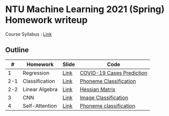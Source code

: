 # NTU Machine Learning 2021 (Spring) Homework writeup
Course Syllabus : [Link](https://speech.ee.ntu.edu.tw/~hylee/ml/2021-spring.html)

## Outline
|#|Homework|Slide|Code|
|-|-|-|-|
|1|Regression|[Link](HW1/HW01.pdf)|[COVID-19 Cases Prediction](HW1/homework1.ipynb)|
|2-1|Classification|[Link](HW2/HW02.pdf)|[Phoneme Classification](HW2/homework2_1.ipynb)|
|2-2|Linear Algebra|[Link](HW2/HW02.pdf)|[Hessian Matrix](HW2/homework2_2.ipynb)|
|3|CNN|[Link](HW3/HW03.pdf)|[Image Classification](HW3/homework3.ipynb)|
|4|Self-Attention|[Link](HW4/HW04.pdf)|[Phoneme classification](HW4/homework4.ipnb)|
